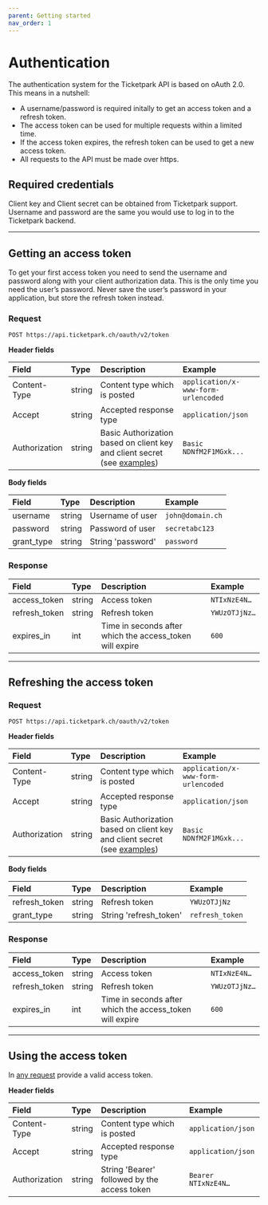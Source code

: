 ```yaml
---
parent: Getting started
nav_order: 1
---
```

# Authentication
The authentication system for the Ticketpark API is based on oAuth 2.0. This means in a nutshell:

* A username/password is required initally to get an access token and a refresh token.
* The access token can be used for multiple requests within a limited time.
* If the access token expires, the refresh token can be used to get a new access token.
* All requests to the API must be made over https.

## Required credentials
Client key and Client secret can be obtained from Ticketpark support.
Username and password are the same you would use to log in to the Ticketpark backend.

---

## Getting an access token
To get your first access token you need to send the username and password along with your client authorization data. This is the only time you need the user’s password. Never save the user’s password in your application, but store the refresh token instead.

### Request

```
POST https://api.ticketpark.ch/oauth/v2/token
```

**Header fields**

|Field         |Type          |Description   |Example
|:-------------|:-------------|:-------------|:-------------
Content-Type   |string	      |Content type which is posted | `application/x-www-form-urlencoded`
Accept	       |string        |Accepted response type | `application/json`
Authorization  |string	      |Basic Authorization based on client key and client secret (see  [examples](https://gist.github.com/brandonmwest/a2632d0a65088a20c00a)) | `Basic NDNfM2F1MGxk...`


**Body fields**

|Field         |Type          |Description   |Example
|:-------------|:-------------|:-------------|:-------------
username	|string	|Username of user	|`john@domain.ch`
password	|string	|Password of user	|`secretabc123`
grant_type	|string	|String 'password'	|`password`


### Response

|Field         |Type          |Description   |Example
|:-------------|:-------------|:-------------|:-------------
access_token   |string	      |Access token	 | `NTIxNzE4N…`
refresh_token  |string	      |Refresh token | `YWUzOTJjNz…`
expires_in	   |int	          |Time in seconds after which the access_token will expire | `600`


---

## Refreshing the access token

### Request

```
POST https://api.ticketpark.ch/oauth/v2/token
```

**Header fields**

|Field         |Type          |Description   |Example
|:-------------|:-------------|:-------------|:-------------
Content-Type   |string	      |Content type which is posted | `application/x-www-form-urlencoded`
Accept	       |string        |Accepted response type | `application/json`
Authorization  |string	      |Basic Authorization based on client key and client secret (see  [examples](https://gist.github.com/brandonmwest/a2632d0a65088a20c00a)) | `Basic NDNfM2F1MGxk...`


**Body fields**

|Field         |Type          |Description   |Example
|:-------------|:-------------|:-------------|:-------------
refresh_token  |string	      |Refresh token	|`YWUzOTJjNz`
grant_type	   |string	      |String 'refresh_token'	|`refresh_token`


### Response

|Field         |Type          |Description   |Example
|:-------------|:-------------|:-------------|:-------------
access_token   |string	      |Access token	 | `NTIxNzE4N…`
refresh_token  |string	      |Refresh token | `YWUzOTJjNz…`
expires_in	   |int	          |Time in seconds after which the access_token will expire | `600`


---

## Using the access token


In [any request](basic-requests.html) provide a valid access token.

**Header fields**

|Field         |Type          |Description   |Example
|:-------------|:-------------|:-------------|:-------------
Content-Type   |string	      |Content type which is posted | `application/json`
Accept	       |string        |Accepted response type | `application/json`
Authorization  |string	      |String 'Bearer' followed by the access token|`Bearer NTIxNzE4N…`